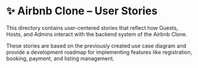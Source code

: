 # ✨ Airbnb Clone – User Stories

This directory contains user-centered stories that reflect how Guests, Hosts, and Admins interact with the backend system of the Airbnb Clone.

These stories are based on the previously created use case diagram and provide a development roadmap for implementing features like registration, booking, payment, and listing management.
